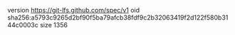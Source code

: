 version https://git-lfs.github.com/spec/v1
oid sha256:a5793c9265d2bf90f5ba79afcb38fdf9c2b32063419f2d122f580b3144c0003c
size 1356
